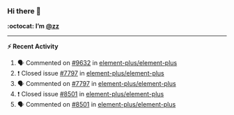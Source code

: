 ### Hi there 👋

**:octocat: I’m [@zz](https://github.com/holazz)**

---

**:zap: Recent Activity**

<!--START_SECTION:activity-->
1. 🗣 Commented on [#9632](https://github.com/element-plus/element-plus/issues/9632) in [element-plus/element-plus](https://github.com/element-plus/element-plus)
2. ❗️ Closed issue [#7797](https://github.com/element-plus/element-plus/issues/7797) in [element-plus/element-plus](https://github.com/element-plus/element-plus)
3. 🗣 Commented on [#7797](https://github.com/element-plus/element-plus/issues/7797) in [element-plus/element-plus](https://github.com/element-plus/element-plus)
4. ❗️ Closed issue [#8501](https://github.com/element-plus/element-plus/issues/8501) in [element-plus/element-plus](https://github.com/element-plus/element-plus)
5. 🗣 Commented on [#8501](https://github.com/element-plus/element-plus/issues/8501) in [element-plus/element-plus](https://github.com/element-plus/element-plus)
<!--END_SECTION:activity-->
